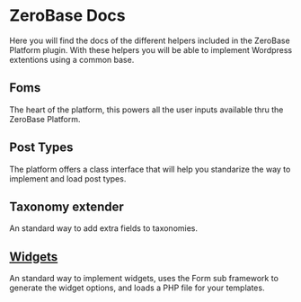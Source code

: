 # ZeroBase Docs

Here you will find the docs of the different helpers included in the ZeroBase Platform plugin. With these helpers you will be able to implement Wordpress extentions using a common base.

## Foms

The heart of the platform, this powers all the user inputs available thru the ZeroBase Platform.

## Post Types

The platform offers a class interface that will help you standarize the way to implement and load post types.

## Taxonomy extender

An standard way to add extra fields to taxonomies.

## [Widgets](https://github.com/rdeeb/ZeroBase-Platform/blob/develop/docs/Widgets.md)

An standard way to implement widgets, uses the Form sub framework to generate the widget options, and loads a PHP file for your templates.